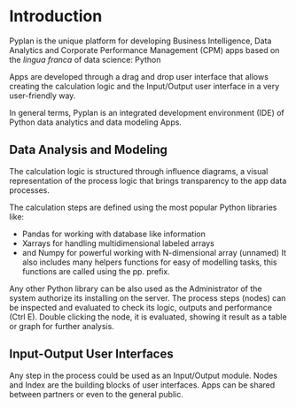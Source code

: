
# Introduction
Pyplan is the unique platform for developing Business Intelligence, Data Analytics and Corporate Performance Management (CPM) apps based on the *lingua franca* of data science: Python

Apps are developed through a drag and drop user interface that allows creating the calculation logic and the Input/Output user interface in a very user-friendly way.

In general terms, Pyplan is an integrated development environment (IDE) of Python data analytics and data modeling Apps.

## Data Analysis and Modeling
The calculation logic is structured through influence diagrams, a visual representation of the process logic that brings transparency to the app data processes.

The calculation steps are defined using the most popular Python libraries like:

 - Pandas for working with database like information 
 - Xarrays for handling multidimensional labeled arrays 
 - and Numpy for powerful working with N-dimensional array (unnamed)
It also includes many helpers functions for easy of modelling tasks, this functions are called using the pp. prefix.

Any other Python library can be also used as the Administrator of the system authorize its installing on the server.
The process steps (nodes) can be inspected and evaluated to check its logic, outputs and performance (Ctrl E).
Double clicking the node, it is evaluated, showing it result as a table or graph for further analysis.

## Input-Output User Interfaces
Any step in the process could be used as an Input/Output module. Nodes and Index are the building blocks of user interfaces.
Apps can be shared between partners or even to the general public.



<!--stackedit_data:
eyJoaXN0b3J5IjpbMTE4NDAzMjU3NiwyMDgzNjM3MTU3LDU4Nz
M4MTkwNSwtMTk3NTE3NjMwMywtNjI5MjM3ODA2LC05NDgxNTc5
MTQsOTI4NzA4MDYwLC0zNTExNzQ2OTIsMTY2MjYwMjE5MCw4OD
M3ODMzNDQsMTc3NTA5NDUyNCw4MTM4NDM4NjQsLTE2ODQxMzIw
ODksLTE1NjU5ODIxMjAsLTEzNzUzNTU0Niw4MDIwMTIyMjgsMj
A5MTY5MTY2MCwtNTM3ODY1NF19
-->